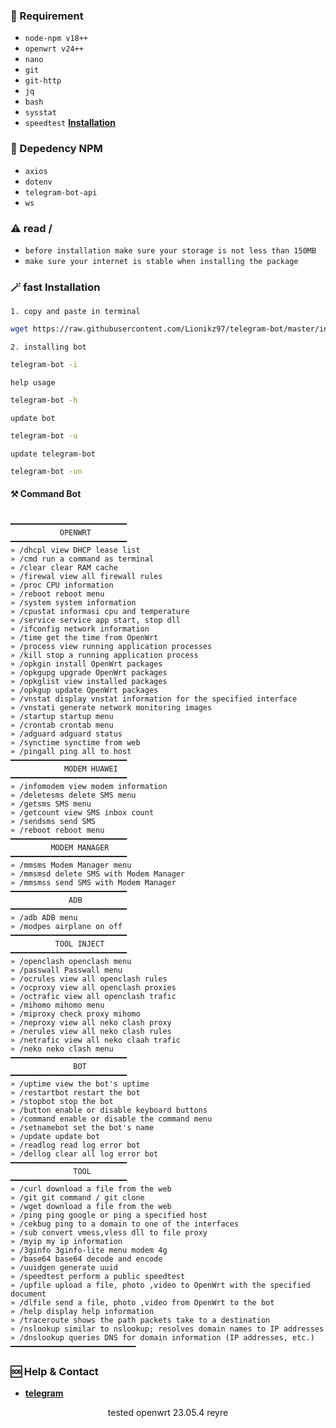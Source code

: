 
### 📝 Requirement

* `node-npm v18++`
* `openwrt v24++`
* `nano`
* `git`
* `git-http`
* `jq`
* `bash`
* `sysstat`
* `speedtest` [**Installation**](https://blog.vpngame.com/openwrt/cara-install-speedtest-cli-di-openwrt)

### 📝 Depedency NPM

* `axios`
* `dotenv`
* `telegram-bot-api`
*  `ws`

### ⚠️ read /

* `before installation make sure your storage is not less than 150MB`
* `make sure your internet is stable when installing the package`

### 🪄 fast Installation
`1. copy and paste in terminal`

```bash
wget https://raw.githubusercontent.com/Lionikz97/telegram-bot/master/install.sh -O /usr/bin/telegram-bot && chmod +x /usr/bin/telegram-bot
```

`2. installing bot`

```bash
telegram-bot -i
```

`help usage`

```bash
telegram-bot -h
```
`update bot`

```bash
telegram-bot -u
```
`update telegram-bot`

```bash
telegram-bot -un
```

#### ⚒️ Command Bot

<code>
━━━━━━━━━━━━━━━━━━━━━━━━━━
           OPENWRT
━━━━━━━━━━━━━━━━━━━━━━━━━━
» /dhcpl view DHCP lease list
» /cmd run a command as terminal 
» /clear clear RAM cache 
» /firewal view all firewall rules 
» /proc CPU information 
» /reboot reboot menu 
» /system system information
» /cpustat informasi cpu and temperature
» /service service app start, stop dll
» /ifconfig network information
» /time get the time from OpenWrt
» /process view running application processes 
» /kill stop a running application process 
» /opkgin install OpenWrt packages
» /opkgupg upgrade OpenWrt packages
» /opkglist view installed packages
» /opkgup update OpenWrt packages
» /vnstat display vnstat information for the specified interface
» /vnstati generate network monitoring images
» /startup startup menu
» /crontab crontab menu
» /adguard adguard status
» /synctime synctime from web
» /pingall ping all to host
━━━━━━━━━━━━━━━━━━━━━━━━━━
		    MODEM HUAWEI
━━━━━━━━━━━━━━━━━━━━━━━━━━
» /infomodem view modem information
» /deletesms delete SMS menu 
» /getsms SMS menu
» /getcount view SMS inbox count
» /sendsms send SMS
» /reboot reboot menu
━━━━━━━━━━━━━━━━━━━━━━━━━━
         MODEM MANAGER
━━━━━━━━━━━━━━━━━━━━━━━━━━
» /mmsms Modem Manager menu
» /mmsmsd delete SMS with Modem Manager
» /mmsmss send SMS with Modem Manager
━━━━━━━━━━━━━━━━━━━━━━━━━━
             ADB
━━━━━━━━━━━━━━━━━━━━━━━━━━
» /adb ADB menu
» /modpes airplane on off
━━━━━━━━━━━━━━━━━━━━━━━━━━
          TOOL INJECT
━━━━━━━━━━━━━━━━━━━━━━━━━━
» /openclash openclash menu 
» /passwall Passwall menu
» /ocrules view all openclash rules
» /ocproxy view all openclash proxies
» /octrafic view all openclash trafic
» /mihomo mihomo menu
» /miproxy check proxy mihomo
» /neproxy view all neko clash proxy
» /nerules view all neko clash rules
» /netrafic view all neko claah trafic
» /neko neko clash menu
━━━━━━━━━━━━━━━━━━━━━━━━━━
              BOT
━━━━━━━━━━━━━━━━━━━━━━━━━━
» /uptime view the bot's uptime
» /restartbot restart the bot
» /stopbot stop the bot
» /button enable or disable keyboard buttons
» /command enable or disable the command menu
» /setnamebot set the bot's name
» /update update bot
» /readlog read log error bot
» /dellog clear all log error bot
━━━━━━━━━━━━━━━━━━━━━━━━━━
              TOOL
━━━━━━━━━━━━━━━━━━━━━━━━━━
» /curl download a file from the web
» /git git command / git clone
» /wget download a file from the web 
» /ping ping google or ping a specified host
» /cekbug ping to a domain to one of the interfaces
» /sub convert vmess,vless dll to file proxy
» /myip my ip information
» /3ginfo 3ginfo-lite menu modem 4g
» /base64 base64 decode and encode
» /uuidgen generate uuid
» /speedtest perform a public speedtest
» /upfile upload a file, photo ,video to OpenWrt with the specified document
» /dlfile send a file, photo ,video from OpenWrt to the bot
» /help display help information
» /traceroute shows the path packets take to a destination
» /nslookup similar to nslookup; resolves domain names to IP addresses
» /dnslookup queries DNS for domain information (IP addresses, etc.)
━━━━━━━━━━━━━━━━━━━━━━━━━━━━
</code>

### 🆘 Help & Contact 
* [**telegram**](https://t.me/rickk1kch)

<p align="center">tested openwrt 23.05.4 reyre</p>





